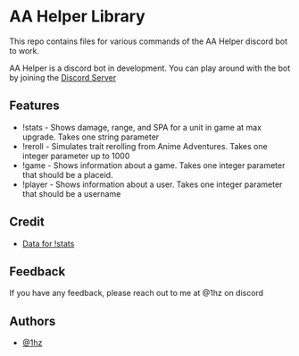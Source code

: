 # AA Helper Library

This repo contains files for various commands of the AA Helper discord bot to work. 

AA Helper is a discord bot in development. You can play around with the bot by joining the [Discord Server](https://discord.gg/EbWuhVwfaV)
## Features

- !stats - Shows damage, range, and SPA for a unit in game at max upgrade. Takes one string parameter
- !reroll - Simulates trait rerolling from Anime Adventures. Takes one integer parameter up to 1000
- !game - Shows information about a game. Takes one integer parameter that should be a placeid.
- !player - Shows information about a user. Takes one integer parameter that should be a username
## Credit

 - [Data for !stats](https://docs.google.com/spreadsheets/d/1bHwjTTrJcxNn6WhuTZQ7i_iLfsbx7GAQy4NTWztpKw8/edit#gid=1453364345)

## Feedback

If you have any feedback, please reach out to me at @1hz on discord


## Authors

- [@1hz](https://www.github.com/1hzdev)

